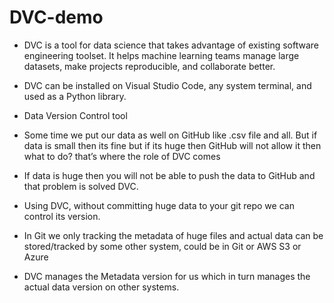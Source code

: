 # DVC-demo

- DVC is a tool for data science that takes advantage of existing software engineering toolset. It helps machine learning teams manage large datasets, make projects reproducible, and collaborate better.

- DVC can be installed on Visual Studio Code, any system terminal, and used as a Python library.

- Data Version Control tool
- Some time we put our data as well on GitHub like .csv file and all. But if data is small then its fine but if its huge then GitHub will not allow it then what to do? that’s where the role of DVC comes
- If data is huge then you will not be able to push the data to GitHub and that problem is solved DVC.
- Using DVC, without committing huge data to your git repo we can control its version.
- In Git we only tracking the metadata of huge files and actual data can be stored/tracked by some other system, could be in Git or AWS S3 or Azure
- DVC manages the Metadata version for us which in turn manages the actual data version on other systems.
